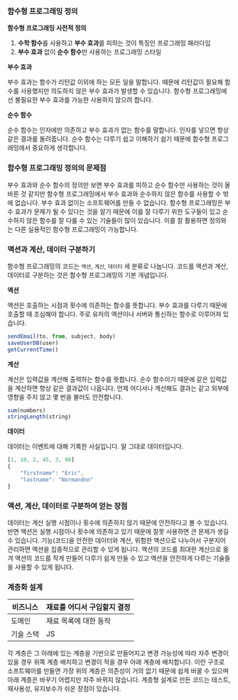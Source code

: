 ### 함수형 프로그래밍 정의

**함수형 프로그래밍 사전적 정의**

1. **수학 함수**를 사용하고 **부수 효과**를 피하는 것이 특징인 프로그래밍 패러다임
2. **부수 효과** 없이 **순수 함수**만 사용하는 프로그래밍 스타일

**부수 효과**

부수 효과는 함수가 리턴값 이외에 하는 모든 일을 말합니다. 때문에 리턴값이 필요해 함수를 사용했지만 의도하지 않은 부수 효과가 발생할 수 있습니다. 함수형 프로그래밍에선 불필요한 부수 효과를 가능한 사용하지 않으려 합니다.

**순수 함수**

순수 함수는 인자에만 의존하고 부수 효과가 없는 함수를 말합니다. 인자를 넣으면 항상 같은 결과를 돌려줍니다. 순수 함수는 다루기 쉽고 이해하기 쉽기 때문에 함수형 프로그래밍에서 중요하게 생각합니다.

### 함수형 프로그래밍 정의의 문제점

부수 효과와 순수 함수의 정의만 보면 부수 효과를 피하고 순수 함수만 사용하는 것이 올바른 것 같지만 함수형 프로그래밍에서 부수 효과와 순수하지 않은 함수를 사용할 수 밖에 없습니다. 부수 효과 없이는 소프트웨어를 만들 수 없습니다. 함수형 프로그래밍은 부수 효과가 문제가 될 수 있다는 것을 알기 때문에 이를 잘 다루기 위한 도구들이 있고 순수하지 않은 함수를 잘 다룰 수 있는 기술들이 많이 있습니다. 이를 잘 활용하면 정의와는 다른 실용적인 함수형 프로그래밍이 가능합니다.

### 액션과 계산, 데이터 구분하기

함수형 프로그래밍의 코드는  `액션`, `계산`, `데이터` 세 분류로 나눕니다. 코드를 액션과 계산, 데이터로 구분하는 것은 함수형 프로그래밍의 기본 개념입니다. 

********액션********

액션은 호출하는 시점과 횟수에 의존하는 함수를 뜻합니다. 부수 효과를 다루기 때문에 호출할 때 조심해야 합니다. 주로 유저의 액션이나 서버와 통신하는 함수로 이루어져 있습니다.

```jsx
sendEmail(to, from, subject, body)
saveUserDB(user)
getCurrentTime()
```

**계산**

계산은 입력값을 계산해 출력하는 함수를 뜻합니다. 순수 함수이기 때문에 같은 입력값을 계산하면 항상 같은 결과값이 나옵니다. 언제 어디서나 계산해도 결과는 같고 외부에 영향을 주지 않고 몇 번을 불러도 안전합니다.

```jsx
sum(numbers)
stringLength(string)
```

**데이터**

데이터는 이벤트에 대해 기록한 사실입니다. 말 그대로 데이터입니다.

```jsx
[1, 10, 2, 45, 3, 98]
{
	"firstname": "Eric",
	"lastname": "Normandnn"
}
```

### 액션, 계산, 데이터로 구분하여 얻는 장점

데이터는 계산 실행 시점이나 횟수에 의존하지 않기 때문에 안전하다고 볼 수 있습니다. 반면 액션은 실행 시점이나 횟수에 의존하고 있기 때문에 잘못 사용하면 큰 문제가 생길 수 있습니다. 기능(코드)을 안전한 데이터와 계산, 위험한 액션으로 나누어서 구분지어 관리하면 액션을 집중적으로 관리할 수 있게 됩니다. 액션의 코드를 최대한 계산으로 옮겨 액션의 코드를 작게 만들어 다루기 쉽게 만들 수 있고 액션을 안전하게 다루는 기술들을 사용할 수 있게 됩니다.

### 계층화 설계

| 비즈니스 | 재료를 어디서 구입할지 결정 |
| --- | --- |
| 도메인 | 재료 목록에 대한 동작 |
| 기술 스택 | JS |

각 계층은 그 아래에 있는 계층을 기반으로 만들어지고 변경 가능성에 따라 자주 변경이 있을 경우 위쪽 계층 배치하고 변경이 적을 경우 아래 계층에 배치합니다.  이런 구조로 소프트웨어를 만들면 가장 위의 계층은 의존성이 거의 없기 때문에 쉽게 바꿀 수 있으며 아래 계층은 바꾸기 어렵지만 자주 바뀌지 않습니다. 계층형 설계로 만든 코드는 테스트, 재사용성, 유지보수가 쉬운 장점이 있습니다.
